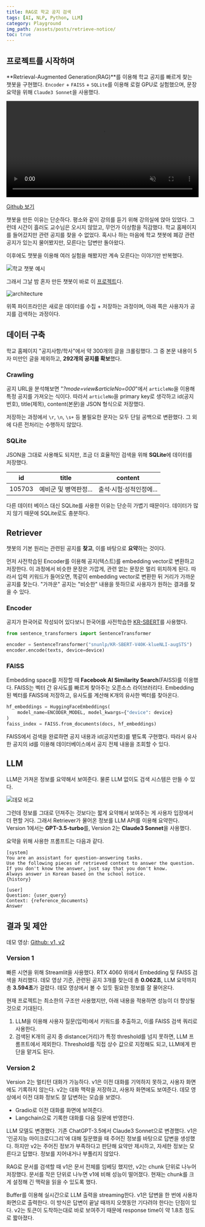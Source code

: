 ```yaml
---
title: RAG로 학교 공지 검색
tags: [AI, NLP, Python, LLM]
category: Playground 
img_path: /assets/posts/retrieve-notice/
toc: true
---
```


## 프로젝트를 시작하며

**Retrieval-Augmented Generation(RAG)**를 이용해 학교 공지를 빠르게 찾는 챗봇을 구현했다. `Encoder` + `FAISS` + `SQLite`를 이용해 로컬 GPU로 실험했으며, 문장 요약을 위해 `Claude3 Sonnet`을 사용했다.

<video src="https://github.com/user-attachments/assets/ff755377-6dfe-43a6-9bbc-fdd464bf4207" width="100%" controls muted></video>

[Github 보기](https://github.com/denev6/retrieve-notice)

챗봇을 만든 이유는 단순하다. 평소와 같이 강의를 듣기 위해 강의실에 앉아 있었다. 그런데 시간이 흘러도 교수님은 오시지 않았고, 무언가 이상함을 직감했다. 학교 홈페이지를 들어갔지만 관련 공지를 찾을 수 없었다. 혹시나 하는 마음에 학교 챗봇에 폐강 관련 공지가 있는지 물어봤지만, 모른다는 답변만 돌아왔다.

이후에도 챗봇을 이용해 여러 실험을 해봤지만 계속 모른다는 이야기만 반복했다.

![학교 챗봇 예시](kingo.png)

그래서 그날 밤 혼자 만든 챗봇이 바로 이 [프로젝트](https://github.com/denev6/retrieve-notice)다.

![architecture](overview.png)

위쪽 파이프라인은 새로운 데이터를 수집 + 저장하는 과정이며, 아래 쪽은 사용자가 공지를 검색하는 과정이다.

## 데이터 구축

학교 홈페이지 "공지사항/학사"에서 약 300개의 글을 크롤링했다. 그 중 본문 내용이 5자 미만인 글을 제외하고, **292개의 공지를 확보**했다.

### Crawling

공지 URL을 분석해보면 "*?mode=view&articleNo=000*"에서 `articleNo`을 이용해 특정 공지를 가져오는 식이다. 따라서 `articleNo`을 primary key로 생각하고 id(공지번호), title(제목), content(본문)을 JSON 형식으로 저장했다.

저장하는 과정에서 `\r`, `\n`, `\s+` 등 불필요한 문자는 모두 단일 공백으로 변환했다. 그 외에 다른 전처리는 수행하지 않았다.

### SQLite

JSON을 그대로 사용해도 되지만, 조금 더 효율적인 검색을 위해 **SQLite**에 데이터를 저장했다.

|id|title|content|
|:---:|:---:|:---:|
|105703|예비군 및 병역판정...|출석·시험·성적인정에...|

다른 데이터 베이스 대신 SQLite를 사용한 이유는 단순히 가볍기 때문이다. 데이터가 많지 않기 때문에 SQLite로도 충분하다.

## Retriever

챗봇의 기본 원리는 관련된 공지를 **찾고**, 이를 바탕으로 **요약**하는 것이다.

먼저 사전학습된 Encoder를 이용해 공지(텍스트)를 embedding vector로 변환하고 저장한다. 이 과정에서 비슷한 문장은 가깝게, 관련 없는 문장은 멀리 위치하게 된다. 따라서 입력 키워드가 들어오면, 똑같이 embedding vector로 변환한 뒤 거리가 가까운 공지를 찾는다. "가까운" 공지는 "비슷한" 내용을 뜻하므로 사용자가 원하는 결과를 찾을 수 있다.

### Encoder

공지가 한국어로 작성되어 있다보니 한국어를 사전학습한 [KR-SBERT](https://github.com/snunlp/KR-SBERT)를 사용했다.

```python
from sentence_transformers import SentenceTransformer

encoder = SentenceTransformer("snunlp/KR-SBERT-V40K-klueNLI-augSTS")
encoder.encode(texts, device=device)
```

### FAISS

Embedding space를 저장할 때 **Facebook AI Similarity Search**(FAISS)를 이용했다. FAISS는 벡터 간 유사도를 빠르게 찾아주는 오픈소스 라이브러리다. Embedding된 벡터를 FAISS에 저장하고, 유사도를 계산해 K개의 유사한 벡터를 찾아온다.

```python
hf_embeddings = HuggingFaceEmbeddings(
    model_name=ENCODER_MODEL, model_kwargs={"device": device}
)
faiss_index = FAISS.from_documents(docs, hf_embeddings)
```

FAISS에서 검색을 완료하면 공지 내용과 id(공지번호)를 뱉도록 구현했다. 따라서 유사한 공지의 id를 이용해 데이터베이스에서 공지 전체 내용을 조회할 수 있다.

## LLM

LLM은 가져온 정보를 요약해서 보여준다. 물론 LLM 없이도 검색 시스템은 만들 수 있다.

![데모 비교](compare-demo.png)

그런데 정보를 그대로 던져주는 것보다는 짧게 요약해서 보여주는 게 사용자 입장에서 더 편할 거다. 그래서 Retriever가 물어온 정보를 LLM API를 이용해 요약한다. Version 1에서는 **GPT-3.5-turbo**를, Version 2는 **Claude3 Sonnet**을 사용했다.

요약을 위해 사용한 프롬프트는 다음과 같다.

```text
[system]
You are an assistant for question-answering tasks. 
Use the following pieces of retrieved context to answer the question. 
If you don't know the answer, just say that you don't know. 
Always answer in Korean based on the school notice.
{history}

[user]
Question: {user_query} 
Context: {reference_documents} 
Answer
```

## 결과 및 제안

데모 영상: [Github: v1, v2](https://github.com/denev6/retrieve-notice/issues/1)

### Version 1

빠른 시연을 위해 Streamlit을 사용했다. RTX 4060 위에서 Embedding 및 FAISS 검색을 처리했다. 데모 영상 기준, 관련된 공지 3개를 찾는데 총 **0.062초**, LLM 요약까지 총 **3.594초**가 걸렸다. 데모 영상에서 볼 수 있듯 필요한 정보를 잘 물어온다.

현재 프로젝트는 최소한의 구조만 사용했지만, 아래 내용을 적용하면 성능이 더 향상될 것으로 기대된다.

1. LLM을 이용해 사용자 질문(입력)에서 키워드를 추출하고, 이를 FAISS 검색 쿼리로 사용한다.
2. 검색된 K개의 공지 중 distance(거리)가 특정 threshold를 넘지 못하면, LLM 프롬프트에서 제외한다. Threshold를 직접 상수 값으로 지정해도 되고, LLM에게 판단을 맡겨도 된다.

### Version 2

Version 2는 멀티턴 대화가 가능하다. v1은 이전 대화를 기억하지 못하고, 사용자 화면에도 기록하지 않는다. v2는 대화 맥락을 저장하고, 사용자 화면에도 보여준다. 데모 영상에서 이전 대화 정보도 잘 답변하는 모습을 보였다.

- Gradio로 이전 대화를 화면에 보여준다.
- Langchain으로 기록한 대화를 다음 질문에 반영한다.

LLM 모델도 변경했다. 기존 ChatGPT-3.5에서 Claude3 Sonnet으로 변경했다. v1은 '인공지능 마이크로디그리'에 대해 질문했을 때 주어진 정보를 바탕으로 답변을 생성했다. 하지만 v2는 주어진 정보가 부족하다고 판단해 요약만 제시하고, 자세한 정보는 모른다고 답했다. 정보를 지어내거나 부풀리지 않았다.

RAG로 문서를 검색할 때 v1은 문서 전체를 임베딩 했지만, v2는 chunk 단위로 나누어 저장했다. 문서를 작은 단위로 나누면 v1에 비해 성능이 떨어졌다. 현재는 chunk를 크게 설정해 긴 맥락을 읽을 수 있도록 했다.

Buffer를 이용해 실시간으로 LLM 출력을 streaming한다. v1은 답변을 한 번에 사용자 화면으로 출력한다. 이 방식은 답변이 끝날 때까지 오랫동안 기다려야 한다는 단점이 있다. v2는 토큰이 도착하는대로 바로 보여주기 때문에 response time이 약 1.8초 정도로 짧아졌다.
